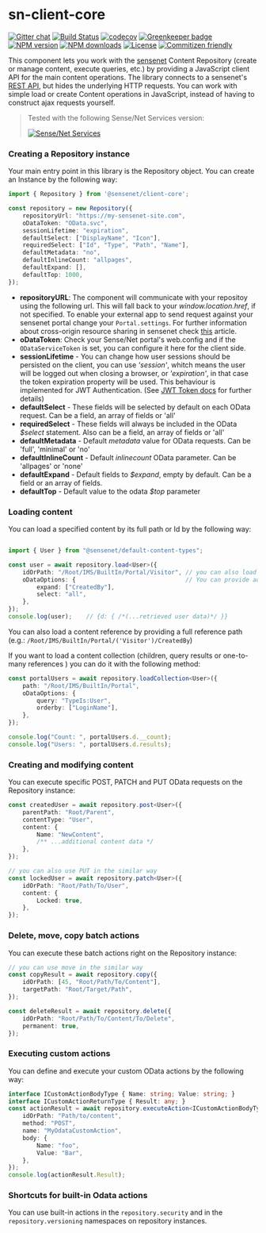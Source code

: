 # sn-client-core

[![Gitter chat](https://img.shields.io/gitter/room/SenseNet/SN7ClientAPI.svg?style=flat)](https://gitter.im/SenseNet/SN7ClientAPI)
[![Build Status](https://travis-ci.org/SenseNet/sn-client-core.svg?branch=master)](https://travis-ci.org/SenseNet/sn-client-core)
[![codecov](https://codecov.io/gh/SenseNet/sn-client-core/branch/master/graph/badge.svg)](https://codecov.io/gh/SenseNet/sn-client-core)
[![Greenkeeper badge](https://badges.greenkeeper.io/SenseNet/sn-client-core.svg)](https://greenkeeper.io/)
[![NPM version](https://img.shields.io/npm/v/@sensenet/client-core.svg?style=flat)](https://www.npmjs.com/package/@sensenet/client-core)
[![NPM downloads](https://img.shields.io/npm/dt/@sensenet/client-core.svg?style=flat)](https://www.npmjs.com/package/@sensenet/client-core)
[![License](https://img.shields.io/github/license/SenseNet/sn-client-js.svg?style=flat)](https://github.com/sn-client-core/LICENSE.txt)
[![Commitizen friendly](https://img.shields.io/badge/commitizen-friendly-brightgreen.svg?style=flat)](http://commitizen.github.io/cz-cli/)

This component lets you work with the [sensenet](https://github.com/SenseNet) Content Repository (create or manage content, execute queries, etc.) by providing a JavaScript client API for the main content operations.
The library connects to a sensenet's [REST API](https://community.sensenet.com/docs/odata-rest-api/), but hides the underlying HTTP requests. You can work with simple load or create Content operations in JavaScript, instead of having to construct ajax requests yourself.

> Tested with the following Sense/Net Services version: 
> 
> [![Sense/Net Services](https://img.shields.io/badge/sensenet-7.0.0%20tested-green.svg)](https://github.com/SenseNet/sensenet/releases/tag/v7.0.0)

### Creating a Repository instance

Your main entry point in this library is the Repository object. You can create an Instance by the following way:

```ts
import { Repository } from '@sensenet/client-core';

const repository = new Repository({
    repositoryUrl: "https://my-sensenet-site.com",
    oDataToken: "OData.svc",
    sessionLifetime: "expiration",
    defaultSelect: ["DisplayName", "Icon"],
    requiredSelect: ["Id", "Type", "Path", "Name"],
    defaultMetadata: "no",
    defaultInlineCount: "allpages",
    defaultExpand: [],
    defaultTop: 1000,
});
```
 - __repositoryURL__: The component will communicate with your repositoy using the following url. This will fall back to your _window.location.href_, if not specified. To enable your external app to send request against your sensenet portal change your ```Portal.settings```. For further information about cross-origin resource sharing in sensenet check [this](community.sensenet.com/docs/cors/)
article.
 - __oDataToken__: Check your Sense/Net portal's web.config and if the ```ODataServiceToken``` is set, you can configure it here for the client side.
 - __sessionLifetime__ - You can change how user sessions should be persisted on the client, you can use _'session'_, whitch means the user will be logged out when closing a browser, or _'expiration'_, in that case the token expiration property will be used. This behaviour is implemented for JWT Authentication. (See [JWT Token docs](http://community.sensenet.com/docs/web-token-authentication/) for further details)
 - __defaultSelect__ - These fields will be selected by default on each OData request. Can be a field, an array of fields or 'all'
 - __requiredSelect__ - These fields will always be included in the OData *$select* statement. Also can be a field, an array of fields or 'all'
 - __defaultMetadata__ - Default *metadata* value for OData requests. Can be 'full', 'minimal' or 'no'
 - __defaultInlineCount__ - Default *inlinecount* OData parameter. Can be 'allpages' or 'none'
 - __defaultExpand__ - Default fields to *$expand*, empty by default. Can be a field or an array of fields.
 - __defaultTop__ - Default value to the odata *$top* parameter

### Loading content

You can load a specified content by its full path or Id by the following way:

```ts

import { User } from "@sensenet/default-content-types";

const user = await repository.load<User>({
    idOrPath: "/Root/IMS/BuiltIn/Portal/Visitor", // you can also load by content Id
    oDataOptions: {                               // You can provide additional OData parameters
        expand: ["CreatedBy"],
        select: "all",
    },
});
console.log(user);    // {d: { /*(...retrieved user data)*/ }}
```

You can also load a content reference by providing a full reference path (e.g.: ``/Root/IMS/BuiltIn/Portal/('Visitor')/CreatedBy``)

If you want to load a content collection (children, query results or one-to-many references ) you can do it with the following method:

```ts
const portalUsers = await repository.loadCollection<User>({
    path: "/Root/IMS/BuiltIn/Portal",
    oDataOptions: {
        query: "TypeIs:User",
        orderby: ["LoginName"],
    },
});

console.log("Count: ", portalUsers.d.__count);
console.log("Users: ", portalUsers.d.results);
```

### Creating and modifying content

You can execute specific POST, PATCH and PUT OData requests on the Repository instance:

```ts
const createdUser = await repository.post<User>({
    parentPath: "Root/Parent",
    contentType: "User",
    content: {
        Name: "NewContent",
        /** ...additional content data */
    },
});

// you can also use PUT in the similar way
const lockedUser = await repository.patch<User>({
    idOrPath: "Root/Path/To/User",
    content: {
        Locked: true,
    },
});
```

### Delete, move, copy batch actions

You can execute these batch actions right on the Repository instance:

```ts
// you can use move in the similar way
const copyResult = await repository.copy({
    idOrPath: [45, "Root/Path/To/Content"],
    targetPath: "Root/Target/Path",
});

const deleteResult = await repository.delete({
    idOrPath: "Root/Path/To/Content/To/Delete",
    permanent: true,
});
```

### Executing custom actions

You can define and execute your custom OData actions by the following way:
```ts
interface ICustomActionBodyType { Name: string; Value: string; }
interface ICustomActionReturnType { Result: any; }
const actionResult = await repository.executeAction<ICustomActionBodyType, ICustomActionReturnType>({
    idOrPath: "Path/to/content",
    method: "POST",
    name: "MyOdataCustomAction",
    body: {
        Name: "foo",
        Value: "Bar",
    },
});
console.log(actionResult.Result);
```

### Shortcuts for built-in Odata actions

You can use built-in actions in the ``repository.security`` and in the ``repository.versioning`` namespaces on repository instances.